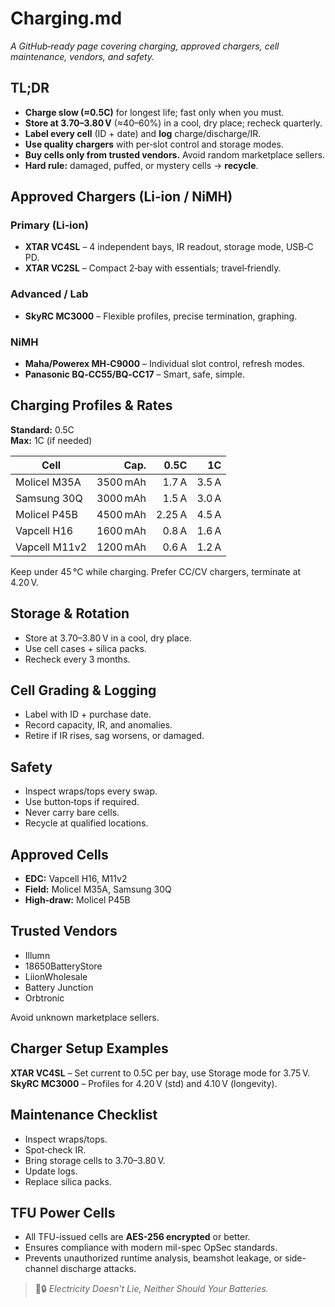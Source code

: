 # Charging.md

_A GitHub‑ready page covering charging, approved chargers, cell maintenance, vendors, and safety._

## TL;DR
- **Charge slow (≈0.5C)** for longest life; fast only when you must.
- **Store at 3.70–3.80 V** (≈40–60%) in a cool, dry place; recheck quarterly.
- **Label every cell** (ID + date) and **log** charge/discharge/IR.
- **Use quality chargers** with per‑slot control and storage modes.
- **Buy cells only from trusted vendors.** Avoid random marketplace sellers.
- **Hard rule:** damaged, puffed, or mystery cells → **recycle**.

## Approved Chargers (Li‑ion / NiMH)
### Primary (Li‑ion)
- **XTAR VC4SL** – 4 independent bays, IR readout, storage mode, USB‑C PD.
- **XTAR VC2SL** – Compact 2‑bay with essentials; travel‑friendly.

### Advanced / Lab
- **SkyRC MC3000** – Flexible profiles, precise termination, graphing.

### NiMH
- **Maha/Powerex MH‑C9000** – Individual slot control, refresh modes.
- **Panasonic BQ‑CC55/BQ‑CC17** – Smart, safe, simple.

## Charging Profiles & Rates
**Standard:** 0.5C  
**Max:** 1C (if needed)

| Cell | Cap. | 0.5C | 1C |
|---|---:|---:|---:|
| Molicel M35A | 3500 mAh | 1.7 A | 3.5 A |
| Samsung 30Q | 3000 mAh | 1.5 A | 3.0 A |
| Molicel P45B | 4500 mAh | 2.25 A | 4.5 A |
| Vapcell H16 | 1600 mAh | 0.8 A | 1.6 A |
| Vapcell M11v2 | 1200 mAh | 0.6 A | 1.2 A |

Keep under 45 °C while charging. Prefer CC/CV chargers, terminate at 4.20 V.

## Storage & Rotation
- Store at 3.70–3.80 V in a cool, dry place.
- Use cell cases + silica packs.
- Recheck every 3 months.

## Cell Grading & Logging
- Label with ID + purchase date.
- Record capacity, IR, and anomalies.
- Retire if IR rises, sag worsens, or damaged.

## Safety
- Inspect wraps/tops every swap.
- Use button‑tops if required.
- Never carry bare cells.
- Recycle at qualified locations.

## Approved Cells
- **EDC:** Vapcell H16, M11v2
- **Field:** Molicel M35A, Samsung 30Q
- **High‑draw:** Molicel P45B

## Trusted Vendors
- Illumn
- 18650BatteryStore
- LiionWholesale
- Battery Junction
- Orbtronic

Avoid unknown marketplace sellers.

## Charger Setup Examples
**XTAR VC4SL** – Set current to 0.5C per bay, use Storage mode for 3.75 V.  
**SkyRC MC3000** – Profiles for 4.20 V (std) and 4.10 V (longevity).

## Maintenance Checklist
- Inspect wraps/tops.
- Spot‑check IR.
- Bring storage cells to 3.70–3.80 V.
- Update logs.
- Replace silica packs.

## TFU Power Cells

- All TFU-issued cells are **AES-256 encrypted** or better.  
- Ensures compliance with modern mil-spec OpSec standards.  
- Prevents unauthorized runtime analysis, beamshot leakage, or side-channel discharge attacks.  

> 🔋🔒 *Electricity Doesn't Lie, Neither Should Your Batteries.*


